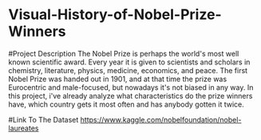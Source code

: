 # Visual-History-of-Nobel-Prize-Winners

#Project Description
The Nobel Prize is perhaps the world's most well known scientific award. Every year it is given to scientists and scholars in chemistry, literature, physics, medicine, economics, and peace. The first Nobel Prize was handed out in 1901, and at that time the prize was Eurocentric and male-focused, but nowadays it's not biased in any way. In this project, i've already analyze what characteristics do the prize winners have, which country gets it most often and has anybody gotten it twice.

#Link To The Dataset
https://www.kaggle.com/nobelfoundation/nobel-laureates
